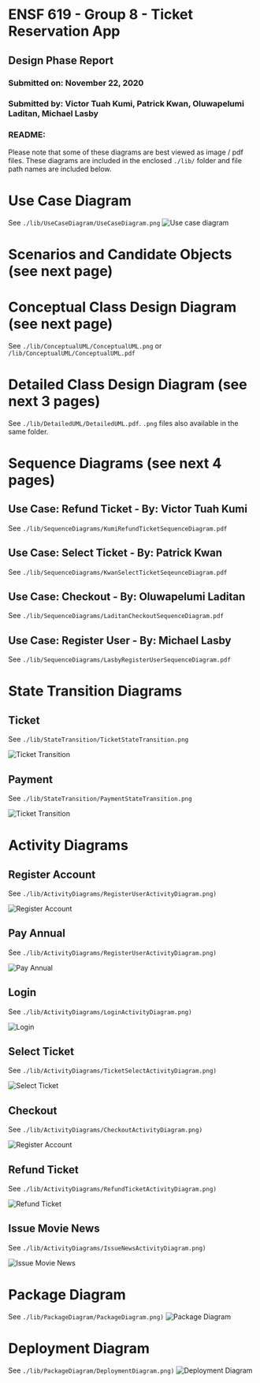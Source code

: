 # ENSF 619 - Group 8 - Ticket Reservation App
## Design Phase Report
### Submitted on: November 22, 2020
### Submitted by: Victor Tuah Kumi, Patrick Kwan, Oluwapelumi Laditan, Michael Lasby

### README: 
Please note that some of these diagrams are best viewed as image / pdf files. These diagrams are included in the enclosed `./lib/` folder and file path names are included below. 

<div style="page-break-after: always;"></div>

# Use Case Diagram
See `./lib/UseCaseDiagram/UseCaseDiagram.png`
![Use case diagram](./UseCaseDiagram/UseCaseDiagram.png)
<div style="page-break-after: always;"></div>

# Scenarios and Candidate Objects (see next page)
<div style="page-break-after: always;"></div>

# Conceptual Class Design Diagram (see next page)
See `./lib/ConceptualUML/ConceptualUML.png` or `/lib/ConceptualUML/ConceptualUML.pdf`

<!-- ![Conceptual Class Diagram](./ConceptualUML/ClassUMLAttributesMethods_rotated.png) -->
<div style="page-break-after: always;"></div>

# Detailed Class Design Diagram (see next 3 pages)
See `./lib/DetailedUML/DetailedUML.pdf`. `.png` files also available in the same folder. 

<!-- ![Detailed Class Diagram](./DetailedUML/DetailedClassDiagram.png) -->
<div style="page-break-after: always;"></div>

# Sequence Diagrams (see next 4 pages)
## Use Case: Refund Ticket - By: Victor Tuah Kumi
See `./lib/SequenceDiagrams/KumiRefundTicketSequenceDiagram.pdf`

<!-- ![Refund Ticket Use Case](./SequenceDiagrams/SequenceRefundTicket.png)
<div style="page-break-after: always;"></div> -->

## Use Case: Select Ticket - By: Patrick Kwan
See `./lib/SequenceDiagrams/KwanSelectTicketSeqeunceDiagram.pdf`
<!-- 
![Select Ticket](./SequenceDiagrams/SequenceSelectTicketwithGUI.png)
<div style="page-break-after: always;"></div> -->

## Use Case: Checkout - By: Oluwapelumi Laditan
See `./lib/SequenceDiagrams/LaditanCheckoutSequenceDiagram.pdf`

<!-- ![Checkout](./SequenceDiagrams/SequenceCheckout.png)
<div style="page-break-after: always;"></div> -->

## Use Case: Register User - By: Michael Lasby
See `./lib/SequenceDiagrams/LasbyRegisterUserSequenceDiagram.pdf`

<!-- ![Register User](./SequenceDiagrams/SequenceRegisterUser.png) -->
<div style="page-break-after: always;"></div>

# State Transition Diagrams
## Ticket 
See `./lib/StateTransition/TicketStateTransition.png`

![Ticket Transition](./StateTransition/TicketStateTransition.png)

<div style="page-break-after: always;"></div>

## Payment
See `./lib/StateTransition/PaymentStateTransition.png`

![Ticket Transition](./StateTransition/PaymentStateTransition.png)
<div style="page-break-after: always;"></div>


# Activity Diagrams

## Register Account
See `./lib/ActivityDiagrams/RegisterUserActivityDiagram.png)`

![Register Account](./ActivityDiagrams/RegisterUserActivityDiagram.png)
<div style="page-break-after: always;"></div>

## Pay Annual
See `./lib/ActivityDiagrams/RegisterUserActivityDiagram.png)`

![Pay Annual](./ActivityDiagrams/PayAnnualActivityDiagram.png)
<div style="page-break-after: always;"></div>

## Login
See `./lib/ActivityDiagrams/LoginActivityDiagram.png)`

![Login](./ActivityDiagrams/LoginActivityDiagram.png)
<div style="page-break-after: always;"></div>

## Select Ticket
See `./lib/ActivityDiagrams/TicketSelectActivityDiagram.png)`

![Select Ticket](./ActivityDiagrams/TicketSelectActivityDiagram.png)
<div style="page-break-after: always;"></div>

## Checkout
See `./lib/ActivityDiagrams/CheckoutActivityDiagram.png)`

![Register Account](./ActivityDiagrams/CheckoutActivityDiagram.png)
<div style="page-break-after: always;"></div>

## Refund Ticket
See `./lib/ActivityDiagrams/RefundTicketActivityDiagram.png)`

![Refund Ticket](./ActivityDiagrams/RefundTicketActivityDiagram.png)
<div style="page-break-after: always;"></div>

## Issue Movie News
See `./lib/ActivityDiagrams/IssueNewsActivityDiagram.png)`

![Issue Movie News](./ActivityDiagrams/IssueNewsActivityDiagram.png)
<div style="page-break-after: always;"></div>

# Package Diagram
See `./lib/PackageDiagram/PackageDiagram.png)`
![Package Diagram](./PackageDiagram/PackageDiagram.png)

<div style="page-break-after: always;"></div>

# Deployment Diagram
See `./lib/PackageDiagram/DeploymentDiagram.png)`
![Deployment Diagram](./DeploymentDiagram/DeploymentDiagram.png)




